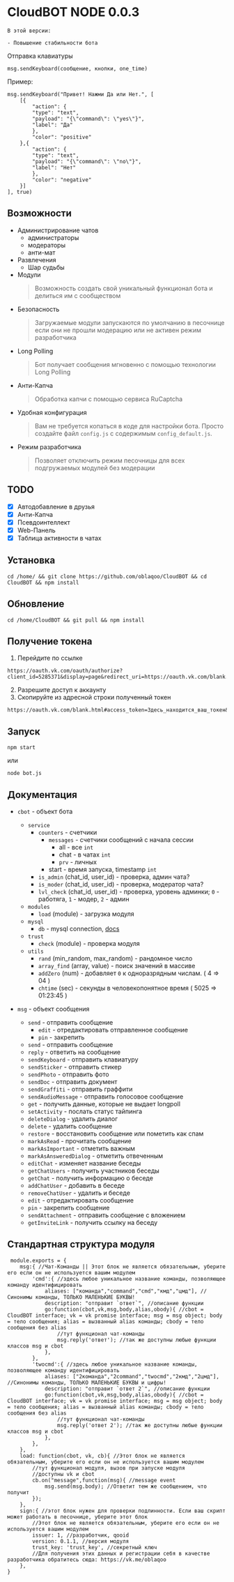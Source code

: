 CloudBOT NODE 0.0.3
=
```
В этой версии:

- Повышение стабильности бота
```

Отправка клавиатуры
```
msg.sendKeyboard(сообщение, кнопки, one_time)
```
Пример:
```
msg.sendKeyboard("Привет! Нажми Да или Нет.", [
	[{ 
		"action": { 
		"type": "text", 
		"payload": "{\"command\": \"yes\"}", 
		"label": "Да" 
		}, 
		"color": "positive" 
	},{
		"action": { 
		"type": "text", 
		"payload": "{\"command\": \"no\"}", 
		"label": "Нет" 
		}, 
		"color": "negative" 
	}]
], true)
```

Возможности
-
* Администрирование чатов
    * администраторы 
    * модераторы
    * анти-мат
* Развлечения
    * Шар судьбы
* Модули
    > Возможность создать свой уникальный функционал бота и делиться им с сообществом
* Безопасность
    > Загружаемые модули запускаются по умолчанию в песочнице если они не прошли модерацию или не активен режим разработчика
* Long Polling 
    > Бот получает сообщения мгновенно с помощью технологии Long Polling
* Анти-Капча
    > Обработка капчи с помощью сервиса RuCaptcha
* Удобная конфигурация
	> Вам не требуется копаться в коде для настройки бота. Просто создайте файл `config.js` с содержимым `config_default.js`.
* Режим разработчика
	> Позволяет отключить режим песочницы для всех подгружаемых модулей без модерации

TODO
-
- [X] Автодобавление в друзья
- [X] Анти-Капча
- [X] Псевдоинтеллект
- [X] Web-Панель
- [X] Таблица активности в чатах

Установка
-
```
cd /home/ && git clone https://github.com/oblaqoo/CloudBOT && cd CloudBOT && npm install
```
Обновление
-
```
cd /home/CloudBOT && git pull && npm install
```
Получение токена
-
1. Перейдите по ссылке
```
https://oauth.vk.com/oauth/authorize?client_id=5285371&display=page&redirect_uri=https://oauth.vk.com/blank.html&scope=messages%2Cfriends%2Cphotos%2Cstatus%2Coffline%2Caudio&response_type=token&v=5.45
```
2. Разрешите доступ к аккаунту
3. Скопируйте из адресной строки полученный токен
```
https://oauth.vk.com/blank.html#access_token=Здесь_находится_ваш_токен&expires_in=0&user_id=145301982
```
Запуск
-
```
npm start
```
или 
```
node bot.js
```

Документация
-
* `cbot` - объект бота
	* `service`
		* `counters` - счетчики
			* `messages` - счетчики сообщений с начала сессии
              * all - все `int`
              * chat - в чатах `int`
              * `prv` - личных
            * start - время запуска, timestamp `int`
		* `is_admin` (chat_id, user_id) - проверка, админ чата?
		* `is_moder` (chat_id, user_id) - проверка, модератор чата?
		* `lvl_check` (chat_id, user_id) - проверка, уровень админки; `0` - работяга, `1` - модер, `2` - админ
	* `modules`
		* `load` (module) - загрузка модуля
	* `mysql`
		* `db` - mysql connection, [docs](https://www.npmjs.com/package/mysql)
	* `trust`
		* `check` (module) - проверка модуля
	* `utils`
		* `rand` (min_random, max_random) - рандомное число
		* `array_find` (array, value) - поиск значений в массиве
		* `addZero` (num) - добавляет `0` к одноразрядным числам. ( 4 => 04 ) 
		* `chtime` (sec) - секунды в человекопонятное время ( 5025 => 01:23:45 )

* `msg` - объект сообщения
	* `send` - отправить сообщение
		* `edit` - отредактировать отправленное сообщение
		* `pin` - закрепить
	* `send` - отправить сообщение
	* `reply` - ответить на сообщение
	* `sendKeyboard` - отправить клавиатуру
	* `sendSticker` - отправить стикер
	* `sendPhoto` - отправить фото
	* `sendDoc` - отправить документ
	* `sendGraffiti` - отправить граффити
	* `sendAudioMessage` - отправить голосовое сообщение
	* `get` - получить данные, которые не выдает longpoll
	* `setActivity` - послать статус тайпинга
	* `deleteDialog` - удалить диалог
	* `delete` - удалить сообщение
	* `restore` - восстановить сообщение или пометить как спам
	* `markAsRead` - прочитать сообщение
	* `markAsImportant` - отметить важным
	* `markAsAnsweredDialog` - отметить отвеченным
	* `editChat` - изменяет название беседы
	* `getChatUsers` - получить участников беседы
	* `getChat` - получить информацию о беседе
	* `addChatUser` - добавить в беседе
	* `removeChatUser` - удалить и беседе
	* `edit` - отредактировать сообщение
	* `pin` - закрепить сообщение
	* `sendAttachment` - отправить сообщение с вложением
	* `getInviteLink` - получить ссылку на беседу

Стандартная структура модуля
-
```
 module.exports = {
	msg:{ //Чат-Команды || Этот блок не является обязательным, уберите его если он не используется вашим модулем
		'cmd':{ //здесь любое уникальное название команды, позволяющее команду идентифицировать
			aliases: ["команда","command","cmd","кмд","цмд"], //Синонимы команды, ТОЛЬКО МАЛЕНЬКИЕ БУКВЫ!
			description: "отправит `ответ`", //описание функции
			go:function(cbot,vk,msg,body,alias,obody){ //cbot = CloudBOT interface; vk = vk promise interface; msg = msg object; body = тело сообщения; alias = вызванный alias команды; cbody = тело сообщения без alias
				//тут функционал чат-команды
				msg.reply('ответ'); //так же доступны любые функции классов msg и cbot
			},
		},
		'twocmd':{ //здесь любое уникальное название команды, позволяющее команду идентифицировать
			aliases: ["2команда","2command","twocmd","2кмд","2цмд"], //Синонимы команды, ТОЛЬКО МАЛЕНЬКИЕ БУКВЫ и цифры!
			description: "отправит `ответ 2`", //описание функции
			go:function(cbot,vk,msg,body,alias,obody){ //cbot = CloudBOT interface; vk = vk promise interface; msg = msg object; body = тело сообщения; alias = вызванный alias команды; cbody = тело сообщения без alias
				//тут функционал чат-команды
				msg.reply('ответ 2'); //так же доступны любые функции классов msg и cbot
			},
		},
	},
	load: function(cbot, vk, cb){ //Этот блок не является обязательным, уберите его если он не используется вашим модулем
		//тут функционал модуля, вызов при запуске модуля
		//доступны vk и cbot
		cb.on("message",function(msg){ //message event
			msg.send(msg.body); //Ответит тем же сообщением, что получит
		});
	},
	sign:{ //этот блок нужен для проверки подлинности. Если ваш скрипт может работать в песочнице, уберите этот блок
		//Этот блок не является обязательным, уберите его если он не используется вашим модулем
		issuer: 1, //разработчик, qooid
		version: 0.1.1, //версия модуля
		trust_key: 'trust_key', //секретный ключ
		//Для получения этих данных и регистрации себя в качестве разработчика обратитесь сюда: https://vk.me/oblaqoo
	},
}
```
